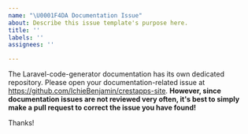 ```yaml
---
name: "\U0001F4DA Documentation Issue"
about: Describe this issue template's purpose here.
title: ''
labels: ''
assignees: ''

---
```


The Laravel-code-generator documentation has its own dedicated repository. Please open your documentation-related issue at https://github.com/IchieBenjamin/crestapps-site. **However, since documentation issues are not reviewed very often, it's best to simply make a pull request to correct the issue you have found!**

Thanks!
